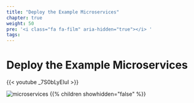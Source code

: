 ```yaml
---
title: "Deploy the Example Microservices"
chapter: true
weight: 50
pre: '<i class="fa fa-film" aria-hidden="true"></i> '
tags:
---
```


# Deploy the Example Microservices

{{< youtube _7S0bLyEIuI >}}

![microservices](/images/crystal.svg)
{{% children showhidden="false" %}}
